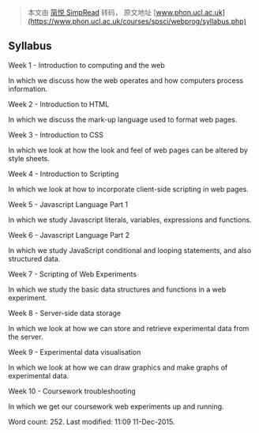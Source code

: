 > 本文由 [简悦 SimpRead](http://ksria.com/simpread/) 转码， 原文地址 [www.phon.ucl.ac.uk](https://www.phon.ucl.ac.uk/courses/spsci/webprog/syllabus.php)

Syllabus
--------

Week 1 - Introduction to computing and the web

In which we discuss how the web operates and how computers process information.

Week 2 - Introduction to HTML

In which we discuss the mark-up language used to format web pages.

Week 3 - Introduction to CSS

In which we look at how the look and feel of web pages can be altered by style sheets.

Week 4 - Introduction to Scripting

In which we look at how to incorporate client-side scripting in web pages.

Week 5 - Javascript Language Part 1

In which we study Javascript literals, variables, expressions and functions.

Week 6 - Javascript Language Part 2

In which we study JavaScript conditional and looping statements, and also structured data.

Week 7 - Scripting of Web Experiments

In which we study the basic data structures and functions in a web experiment.

Week 8 - Server-side data storage

In which we look at how we can store and retrieve experimental data from the server.

Week 9 - Experimental data visualisation

In which we look at how we can draw graphics and make graphs of experimental data.

Week 10 - Coursework troubleshooting

In which we get our coursework web experiments up and running.

Word count: 252. Last modified: 11:09 11-Dec-2015.